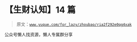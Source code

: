 # 【生财认知】14 篇

> 原文：[`www.yuque.com/for_lazy/zhoubao/ria2f292e0qg4xak`](https://www.yuque.com/for_lazy/zhoubao/ria2f292e0qg4xak)

公众号懒人找资源，懒人专属群分享